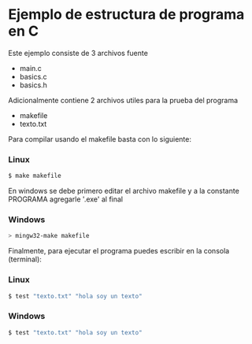 # Ejemplo de estructura de programa en C #

Este ejemplo consiste de 3 archivos fuente
*	main.c
*	basics.c
*	basics.h

Adicionalmente contiene 2 archivos utiles para la prueba del programa
*	makefile
*	texto.txt

Para compilar usando el makefile basta con lo siguiente:

### Linux ###
```bash
$ make makefile
```


En windows se debe primero editar el archivo makefile y a la constante PROGRAMA agregarle '.exe' al final

### Windows ###
```bash
> mingw32-make makefile
```

Finalmente, para ejecutar el programa puedes escribir en la consola (terminal):

### Linux ###
```bash
$ test "texto.txt" "hola soy un texto"
```

### Windows ###
```bash
$ test "texto.txt" "hola soy un texto"
```
